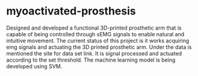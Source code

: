 # myoactivated-prosthesis
Designed and developed a functional 3D-printed prosthetic arm that is capable of being controlled through sEMG signals to enable natural and intuitive movement.
The current status of this project is it works acquiring emg signals and actuating the 3D printed prosthetic arm.
Under the data is mentioned the site for data set link. It is signal processed and actuated according to the set threshold. The machine learning model is being developed using SVM. 
